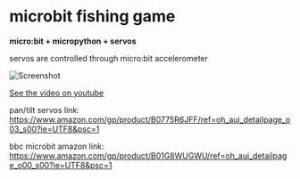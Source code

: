 # microbit fishing game


**micro:bit + micropython + servos**

servos are controlled through micro:bit accelerometer


![Screenshot](https://github.com/jeffreycoen/microcontroller-adventures/blob/master/fishing.png "fishing")

[See the video on youtube](https://www.youtube.com/watch?v=YFliOMC9EQA)


pan/tilt servos link: https://www.amazon.com/gp/product/B0775R6JFF/ref=oh_aui_detailpage_o03_s00?ie=UTF8&psc=1

bbc microbit amazon link: https://www.amazon.com/gp/product/B01G8WUGWU/ref=oh_aui_detailpage_o00_s00?ie=UTF8&psc=1





